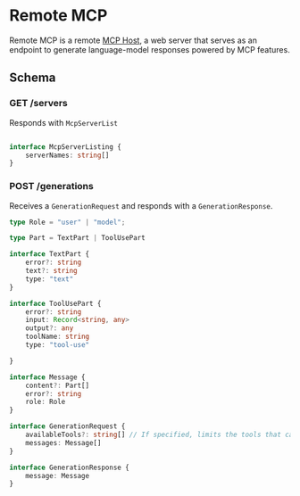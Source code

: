 # Remote MCP

Remote MCP is a remote [MCP Host](https://modelcontextprotocol.io/specification/2025-06-18/architecture),
a web server that serves as an endpoint to generate language-model responses powered by MCP features.

## Schema



### GET /servers
Responds with `McpServerList`

```typescript

interface McpServerListing {
    serverNames: string[]
}

```

### POST /generations
Receives a `GenerationRequest` and responds with a `GenerationResponse`.
```typescript
type Role = "user" | "model";

type Part = TextPart | ToolUsePart 

interface TextPart {
    error?: string
    text?: string
    type: "text"
}

interface ToolUsePart {
    error?: string
    input: Record<string, any>
    output?: any
    toolName: string
    type: "tool-use"

}

interface Message {
    content?: Part[]
    error?: string
    role: Role
}

interface GenerationRequest {
    availableTools?: string[] // If specified, limits the tools that can be used
    messages: Message[]
}

interface GenerationResponse {
    message: Message
}
```


